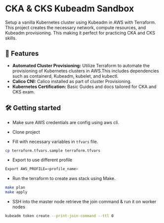 # CKA & CKS Kubeadm Sandbox

Setup a vanilla Kubernetes cluster using Kubeadm in AWS with Terraform. This project creates the necessary network, compute resources, and Kubeadm provisioning. This making it perfect for practicing CKA and CKS skills.

## 🚀 Features
- **Automated Cluster Provisioning:** Utilize Terraform to automate the provisioning of Kubernetes clusters in AWS.This includes dependencies such as containerd, Kubeadm, kubelet, and kubectl.
- **Calico CNI:** Calico installed as part of cluster Provisioning.
- **Kubernetes Certification:** Basic Guides and docs tailored for CKA and CKS exam.

## 🛠️ Getting started

* Make sure AWS credentials are config using aws cli.
* Clone project 

* Fill with necessary variables in `tfvars` file.
```sh
cp terraform.tfvars.sample terraform.tfvars
```
* Export to use different profile
```sh
Export AWS_PROFILE=<profile_name>
```
* Run the terraform to create aws stack using Make.
```sh
make plan
make apply
```

* SSH into the master node retrieve the join command & run it on worker nodes
```sh
kubeadm token create --print-join-command --ttl 0
```
